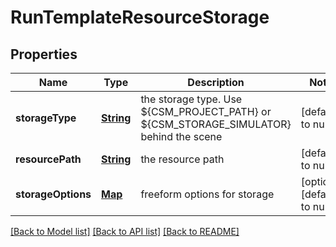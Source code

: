 # RunTemplateResourceStorage
## Properties

Name | Type | Description | Notes
------------ | ------------- | ------------- | -------------
**storageType** | [**String**](string.md) | the storage type. Use ${CSM_PROJECT_PATH} or ${CSM_STORAGE_SIMULATOR} behind the scene | [default to null]
**resourcePath** | [**String**](string.md) | the resource path | [default to null]
**storageOptions** | [**Map**](object.md) | freeform options for storage | [optional] [default to null]

[[Back to Model list]](../README.md#documentation-for-models) [[Back to API list]](../README.md#documentation-for-api-endpoints) [[Back to README]](../README.md)

